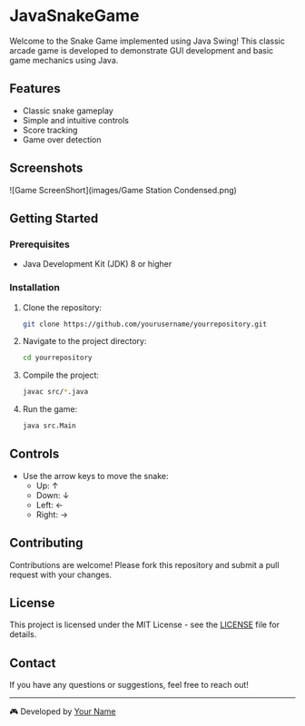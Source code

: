 # JavaSnakeGame
Welcome to the Snake Game implemented using Java Swing! This classic arcade game is developed to demonstrate GUI development and basic game mechanics using Java.

## Features

- Classic snake gameplay
- Simple and intuitive controls
- Score tracking
- Game over detection

## Screenshots

![Game ScreenShort](images/Game Station Condensed.png)

## Getting Started

### Prerequisites

- Java Development Kit (JDK) 8 or higher

### Installation

1. Clone the repository:
    ```sh
    git clone https://github.com/yourusername/yourrepository.git
    ```
2. Navigate to the project directory:
    ```sh
    cd yourrepository
    ```
3. Compile the project:
    ```sh
    javac src/*.java
    ```
4. Run the game:
    ```sh
    java src.Main
    ```

## Controls

- Use the arrow keys to move the snake:
  - Up: ↑
  - Down: ↓
  - Left: ←
  - Right: →

## Contributing

Contributions are welcome! Please fork this repository and submit a pull request with your changes.

## License

This project is licensed under the MIT License - see the [LICENSE](LICENSE) file for details.

## Contact

If you have any questions or suggestions, feel free to reach out!

---

🎮 Developed by [Your Name](https://www.linkedin.com/in/niwantha-niluka-b44859274/)

